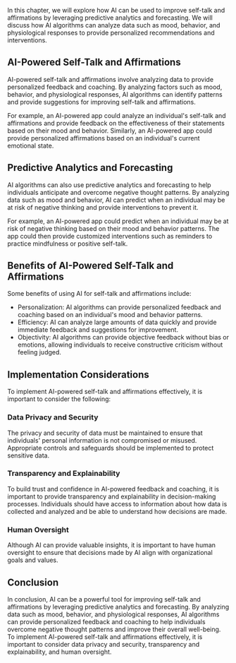 
In this chapter, we will explore how AI can be used to improve self-talk and affirmations by leveraging predictive analytics and forecasting. We will discuss how AI algorithms can analyze data such as mood, behavior, and physiological responses to provide personalized recommendations and interventions.

AI-Powered Self-Talk and Affirmations
-------------------------------------

AI-powered self-talk and affirmations involve analyzing data to provide personalized feedback and coaching. By analyzing factors such as mood, behavior, and physiological responses, AI algorithms can identify patterns and provide suggestions for improving self-talk and affirmations.

For example, an AI-powered app could analyze an individual's self-talk and affirmations and provide feedback on the effectiveness of their statements based on their mood and behavior. Similarly, an AI-powered app could provide personalized affirmations based on an individual's current emotional state.

Predictive Analytics and Forecasting
------------------------------------

AI algorithms can also use predictive analytics and forecasting to help individuals anticipate and overcome negative thought patterns. By analyzing data such as mood and behavior, AI can predict when an individual may be at risk of negative thinking and provide interventions to prevent it.

For example, an AI-powered app could predict when an individual may be at risk of negative thinking based on their mood and behavior patterns. The app could then provide customized interventions such as reminders to practice mindfulness or positive self-talk.

Benefits of AI-Powered Self-Talk and Affirmations
-------------------------------------------------

Some benefits of using AI for self-talk and affirmations include:

* Personalization: AI algorithms can provide personalized feedback and coaching based on an individual's mood and behavior patterns.
* Efficiency: AI can analyze large amounts of data quickly and provide immediate feedback and suggestions for improvement.
* Objectivity: AI algorithms can provide objective feedback without bias or emotions, allowing individuals to receive constructive criticism without feeling judged.

Implementation Considerations
-----------------------------

To implement AI-powered self-talk and affirmations effectively, it is important to consider the following:

### Data Privacy and Security

The privacy and security of data must be maintained to ensure that individuals' personal information is not compromised or misused. Appropriate controls and safeguards should be implemented to protect sensitive data.

### Transparency and Explainability

To build trust and confidence in AI-powered feedback and coaching, it is important to provide transparency and explainability in decision-making processes. Individuals should have access to information about how data is collected and analyzed and be able to understand how decisions are made.

### Human Oversight

Although AI can provide valuable insights, it is important to have human oversight to ensure that decisions made by AI align with organizational goals and values.

Conclusion
----------

In conclusion, AI can be a powerful tool for improving self-talk and affirmations by leveraging predictive analytics and forecasting. By analyzing data such as mood, behavior, and physiological responses, AI algorithms can provide personalized feedback and coaching to help individuals overcome negative thought patterns and improve their overall well-being. To implement AI-powered self-talk and affirmations effectively, it is important to consider data privacy and security, transparency and explainability, and human oversight.
